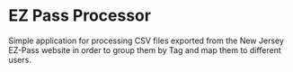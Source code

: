 # EZ Pass Processor

Simple application for processing CSV files exported from the New Jersey EZ-Pass
website in order to group them by Tag and map them to different users.